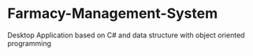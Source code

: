 # Farmacy-Management-System
Desktop Application based on C# and data structure with object oriented programming

